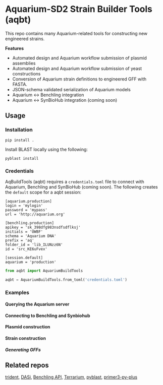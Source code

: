 # Aquarium-SD2 Strain Builder Tools (aqbt)

This repo contains many Aquarium-related tools for constructing new engineered strains.

**Features**

* Automated design and Aquarium workflow submission of plasmid assemblies
* Automated design and Aquarium workflow submission of yeast constructions
* Conversion of Aquarium strain definitions to engineered GFF with FASTA.
* JSON-schema validated serialization of Aquarium models
* Aquarium <-> Benchling integration
* Aquarium <-> SynBioHub integration (coming soon)

## Usage

### Installation

```
pip install .
```

Install BLAST locally using the following:

```
pyblast install
```

### Credentials

AqBuildTools (aqbt) requires a `credentials.toml` file to connect with 
Aquarium, Benchling and SynBioHub (coming soon). The following 
creates the `default` scope for a aqbt session:
```
[aquarium.production]
login = 'mylogin'
password = 'mypass'
url = 'http://aquarium.org'

[benchling.production]
apikey = 'sk_398dfg983nsdfsdflksj'
initials = 'UWBF'
schema = 'Aquarium DNA'
prefix = 'aq'
folder_id = 'lib_ILUNzz6N'
id = 'src_KE6uFvex'

[session.default]
aquarium = 'production'
```

```python
from aqbt import AquariumBuildTools

aqbt = AquariumBuildTools.from_toml('credentials.toml')
```

### Examples

#### Querying the Aquarium server

#### Connecting to Benchling and Synbiohub

#### Plasmid construction

#### Strain construction

##### Generating GFFs

## Related repos

[trident](https://github.com/klavinslab/trident),
[DASi](https://github.com/jvrana/DASi-DNA-Design),
[Benchling API](https://github.com/klavinslab/benchling-api),
[Terrarium](https://github.com/jvrana/Terrarium),
[pyblast](https://github.com/jvrana/pyblast),
[primer3-py-plus](https://github.com/jvrana/primer3-py-plus)
